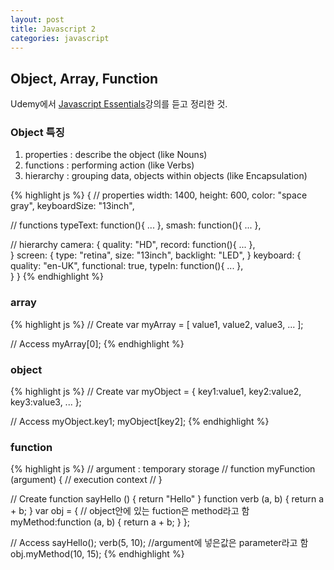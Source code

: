 ```yaml
---
layout: post
title: Javascript 2
categories: javascript
---
```

## Object, Array, Function
Udemy에서 <a href="https://www.udemy.com/javascript-essentials/" target="_blank">Javascript Essentials</a>강의를 듣고 정리한 것.


### Object 특징
1. properties : describe the object (like Nouns)
2. functions : performing action (like Verbs)
3. hierarchy : grouping data, objects within objects (like Encapsulation)

{% highlight js %}
{
// properties
width: 1400,
height: 600,
color: "space gray",
keyboardSize: "13inch",

// functions
typeText: function(){ ... },
smash: function(){ ... },

// hierarchy
camera: {
          quality: "HD",
          record: function(){ ... },  
        }
screen: {
          type: "retina",
          size: "13inch",
          backlight: "LED",
        }
keyboard: {
          quality: "en-UK",
          functional: true,
          typeIn: function(){ ... },   
        }
}
{% endhighlight %}

### array
{% highlight js %}
// Create
var myArray = [
  value1,
  value2,
  value3,
  ...
];

// Access
myArray[0];
{% endhighlight %}

### object
{% highlight js %}
// Create
var myObject = {
  key1:value1,
  key2:value2,
  key3:value3,
  ...
};

// Access
myObject.key1;
myObject[key2];
{% endhighlight %}

### function
{% highlight js %}
// argument : temporary storage
// function myFunction (argument) {
//   execution context
// }

// Create
function sayHello () {
  return "Hello"
}
function verb (a, b) {
  return a + b;
} 
var obj = {
  // object안에 있는 fuction은 method라고 함
  myMethod:function (a, b) {
    return a + b;
  }
};

// Access
sayHello();
verb(5, 10);  //argument에 넣은값은 parameter라고 함
obj.myMethod(10, 15);
{% endhighlight %}
